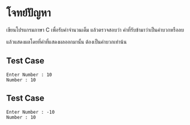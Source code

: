 # โจทย์ปัญหา
เขียนโปรแกรมภาษา C เพื่อรับค่าจำนวนเต็ม แล้วตรวจสอบว่า ค่าที่รับข้ามาว่าเป็นค่าบวกหรือลบ

แล้วแสดงผลโดยที่ค่าที่แสดงผลออกมานั้น ต้องเป็นค่าบวกเท่าน้น

## Test Case
```
Enter Number : 10
Number : 10
```

## Test Case
```
Enter Number : -10
Number : 10
```
